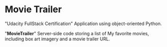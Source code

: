 # Movie Trailer
"Udacity FullStack Certification" Application using object-oriented Python. 

"**MovieTrailer**" Server-side code storing a list of My favorite movies, including box art imagery and a movie trailer URL.
